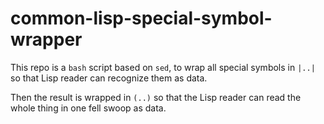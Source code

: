 # common-lisp-special-symbol-wrapper

This repo is a <code>bash</code> script based on <code>sed</code>, to wrap
all special symbols in <code>|..|</code> so that Lisp reader can recognize them as data.

Then the result is wrapped in <code>(..)</code> so that the Lisp reader can read the whole thing in one fell swoop as data.

